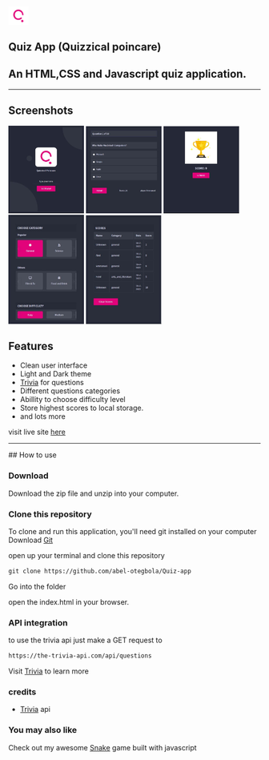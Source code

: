 
<img src="https://github.com/abel-otegbola/Quiz-app/blob/master/assets/imgs/logo.svg?raw=true" width="40px" />

## Quiz App (Quizzical poincare)


## An HTML,CSS and Javascript quiz application.
<hr>

## Screenshots
<p>
    <img src="https://github.com/abel-otegbola/Quiz-app/blob/master/assets/imgs/screenshots/quiz2.JPG?raw=true" width="30%" />
    <img src="https://github.com/abel-otegbola/Quiz-app/blob/master/assets/imgs/screenshots/quiz4.JPG?raw=true" width="30%" />
    <img src="https://github.com/abel-otegbola/Quiz-app/blob/master/assets/imgs/screenshots/quiz5.JPG?raw=true" width="30%" />
    <img src="https://github.com/abel-otegbola/Quiz-app/blob/master/assets/imgs/screenshots/quiz1.JPG?raw=true" width="30%" />
    <img src="https://github.com/abel-otegbola/Quiz-app/blob/master/assets/imgs/screenshots/quiz3.JPG?raw=true" width="30%" />
</p>

## Features
- Clean user interface<br>
- Light and Dark theme<br>
- [Trivia](https://the-trivia-api.com) for questions
- Different questions categories<br>
- Abillity to choose difficulty level<br>
- Store highest scores to local storage.<br>
- and lots more

visit live site [here](https://quizzical-poincare-0ae9a0.netlify.app)

<hr>
## How to use

### Download
Download the zip file and unzip into your computer.

### Clone this repository
To clone and run this application, you'll need git installed on your computer
Download [Git](https://git-scm.com)

open up your terminal and clone this repository
```md
git clone https://github.com/abel-otegbola/Quiz-app
```
Go into the folder

open the index.html in your browser.

### API integration
to use the trivia api just make a GET request to 
```md
https://the-trivia-api.com/api/questions
```
Visit [Trivia](https://thr-trivia-api.com) to learn more

### credits
- [Trivia](https://the-trivia-api.com) api

### You may also like
Check out my awesome [Snake](https://github.com/abel-otegbola/Snake-game) game built with javascript
